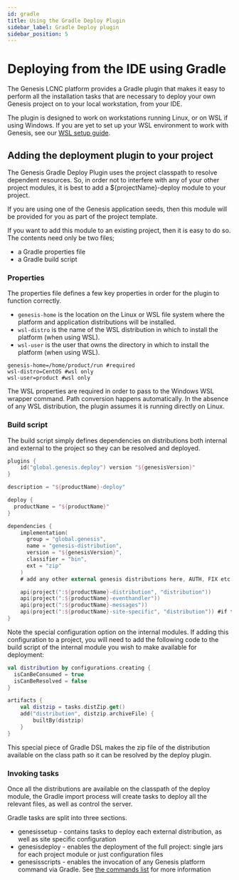 ```yaml
---
id: gradle
title: Using the Gradle Deploy Plugin
sidebar_label: Gradle Deploy plugin
sidebar_position: 5
---
```

# Deploying from the IDE using Gradle
The Genesis LCNC platform provides a Gradle plugin that makes it easy to perform all the installation tasks that are necessary to deploy your own Genesis project on to your local workstation, from your IDE.

The plugin is designed to work on workstations running Linux, or on WSL if using Windows. If you are yet to set up your WSL environment to work with Genesis, see our [WSL setup guide](/creating-applications/getting-ready-to-develop/Running%20applications/wsl-setup//).

## Adding the deployment plugin to your project
The Genesis Gradle Deploy Plugin uses the project classpath to resolve dependent resources. So, in order not to interfere with any of your other project modules, it is best to add a ${projectName}-deploy module to your project.

If you are using one of the Genesis application seeds, then this module will be provided for you as part of the project template. 

If you want to add this module to an existing project, then it is easy to do so. The contents need only be two files;

-  a Gradle properties file
-  a Gradle build script

### Properties
The properties file defines a few key properties in order for the plugin to function correctly.

- `genesis-home` is the location on the Linux or WSL file system where the platform and application distributions will be installed.
- `wsl-distro` is the name of the WSL distribution in which to install the platform (when using WSL).
- `wsl-user` is the user that owns the directory in which to install the platform (when using WSL).
```
genesis-home=/home/product/run #required
wsl-distro=CentOS #wsl only
wsl-user=product #wsl only
```

The WSL properties are required in order to pass to the Windows WSL wrapper command. Path conversion happens automatically. In the absence of any WSL distribution, the plugin assumes it is running directly on Linux.

### Build script
The build script simply defines dependencies on distributions both internal and external to the project so they can be resolved and deployed.
```kotlin
plugins {
    id("global.genesis.deploy") version "${genesisVersion}"
}

description = "${productName}-deploy"

deploy {
  productName = "${productName}"
}

dependencies {
    implementation(
      group = "global.genesis",
      name = "genesis-distribution",
      version = "${genesisVersion}",
      classifier = "bin",
      ext = "zip"
    )
	# add any other external genesis distributions here, AUTH, FIX etc.

    api(project(":${productName}-distribution", "distribution"))
    api(project(":${productName}-eventhandler"))
    api(project(":${productName}-messages"))
    api(project(":${productName}-site-specific", "distribution")) #if the project has a site-specific submodule
}
```
Note the special configuration option on the internal modules. If adding this configuration to a project, you will need to add the following code to the build script of the internal module you wish to make available for deployment:
```kotlin
val distribution by configurations.creating {
  isCanBeConsumed = true
  isCanBeResolved = false
}

artifacts {
    val distzip = tasks.distZip.get()
    add("distribution", distzip.archiveFile) {
        builtBy(distzip)
    }
}
```
This special piece of Gradle DSL makes the zip file of the distribution available on the class path so it can be resolved by the deploy plugin.

### Invoking tasks
Once all the distributions are available on the classpath of the deploy module, the Gradle import process will create tasks to deploy all the relevant files, as well as control the server.

Gradle tasks are split into three sections.

* genesissetup - contains tasks to deploy each external distribution, as well as site specific configuration
* genesisdeploy - enables the deployment of the full project: single jars for each project module or just configuration files
* genesisscripts - enables the invocation of any Genesis platform command via Gradle. See [the commands list](/managing-applications/operate/on-the-host/helpful-commands/) for more information

